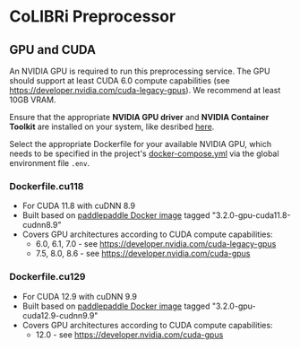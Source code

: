 # CoLIBRi Preprocessor

## GPU and CUDA

An NVIDIA GPU is required to run this preprocessing service. The GPU should support at least CUDA 6.0 compute capabilities (see https://developer.nvidia.com/cuda-legacy-gpus). We recommend at least 10GB VRAM.

Ensure that the appropriate **NVIDIA GPU driver** and **NVIDIA Container Toolkit** are installed on your system, like desribed [here](https://docs.nvidia.com/datacenter/cloud-native/container-toolkit/latest/install-guide.html).

Select the appropriate Dockerfile for your available NVIDIA GPU, which needs to be specified in the project's [docker-compose.yml](https://github.com/ScaDS/CoLIBRi/blob/main/docker-compose.yml#L58) via the global environment file `.env`.

### Dockerfile.cu118
* For CUDA 11.8 with cuDNN 8.9
* Built based on [paddlepaddle Docker image](https://hub.docker.com/r/paddlepaddle/paddle) tagged "3.2.0-gpu-cuda11.8-cudnn8.9"
* Covers GPU architectures according to CUDA compute capabilities:
  * 6.0, 6.1, 7.0 - see https://developer.nvidia.com/cuda-legacy-gpus
  * 7.5, 8.0, 8.6 - see https://developer.nvidia.com/cuda-gpus

### Dockerfile.cu129
* For CUDA 12.9 with cuDNN 9.9
* Built based on [paddlepaddle Docker image](https://hub.docker.com/r/paddlepaddle/paddle) tagged "3.2.0-gpu-cuda12.9-cudnn9.9"
* Covers GPU architectures according to CUDA compute capabilities:
  * 12.0 - see https://developer.nvidia.com/cuda-gpus
